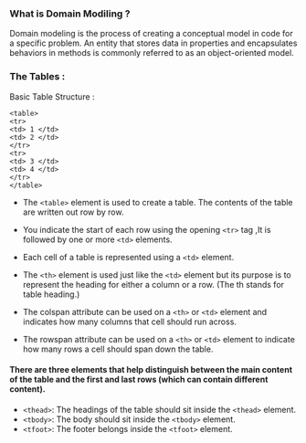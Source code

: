 ### What is Domain Modiling ? 
Domain modeling is the process of creating a conceptual model in code for a specific problem. An entity that stores data in properties and encapsulates behaviors in methods is commonly referred to as an object-oriented model.  

### The Tables : 

Basic Table Structure : 
```
<table>
<tr>
<td> 1 </td>
<td> 2 </td>
</tr>
<tr>
<td> 3 </td>
<td> 4 </td>
</tr>
</table>
```
* The `<table>` element is used to create a table. The contents of the table are written out row by row.

* You indicate the start of each row using the opening `<tr>` tag ,It is followed by one or more `<td>` elements.  

* Each cell of a table is represented using a `<td>` element.

* The `<th>` element is used just like the `<td>` element but its purpose is to represent the heading for either a column or a row. (The th stands for table heading.) 

* The colspan attribute can be used on a `<th>` or `<td>` element and indicates how many columns that cell should run across.

* The rowspan attribute can be used on a `<th>` or `<td>` element to indicate how many rows a cell should span down the table.

#### There are three elements that help distinguish between the main content of the table and the first and last rows (which can contain different content).

* `<thead>`: The headings of the table should sit inside the `<thead>` element. 
* `<tbody>`: The body should sit inside the `<tbody>` element. 
* `<tfoot>`: The footer belongs inside the `<tfoot>` element. 
